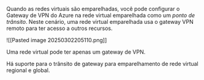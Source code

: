 Quando as redes virtuais são emparelhadas, você pode configurar o Gateway de VPN do Azure na rede virtual emparelhada como um _ponto de trânsito_. Neste cenário, uma rede virtual emparelhada usa o gateway VPN remoto para ter acesso a outros recursos.

![[Pasted image 20250302205110.png]]

Uma rede virtual pode ter apenas um gateway de VPN.

Há suporte para o trânsito de gateway para emparelhamento de rede virtual regional e global.
